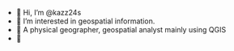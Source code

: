 - 👋 Hi, I’m @kazz24s
- 👀 I’m interested in geospatial information.
- 🌱 A physical geographer, geospatial analyst mainly using QGIS
- 💞️ 

<!---
ka2sato/ka2sato is a ✨ special ✨ repository because its `README.md` (this file) appears on your GitHub profile.
You can click the Preview link to take a look at your changes.
--->
